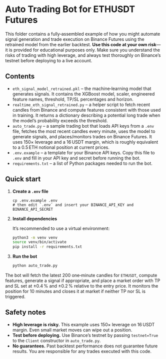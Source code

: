 # Auto Trading Bot for ETHUSDT Futures

This folder contains a fully‑assembled example of how you might automate
signal generation and trade execution on Binance Futures using the
retrained model from the earlier backtest.  **Use this code at your own
risk**—it is provided for educational purposes only.  Make sure you
understand the risks of trading with high leverage, and always test
thoroughly on Binance’s testnet before deploying to a live account.

## Contents

* `eth_signal_model_retrained.pkl` – the machine‑learning model that
  generates signals.  It contains the XGBoost model, scaler,
  engineered feature names, threshold, TP/SL percentages and horizon.
* `realtime_eth_signal_retrained.py` – a helper script to fetch
  recent candles from Binance and compute features consistent with
  those used in training.  It returns a dictionary describing a
  potential long trade when the model’s probability exceeds the
  threshold.
* `auto_trade.py` – a sample trading bot that loads API keys from a
  `.env` file, fetches the most recent candles every minute, uses
  the model to generate signals, and places/monitors trades on
  Binance Futures.  It uses 150× leverage and a 16 USDT margin,
  which is roughly equivalent to a 0.5 ETH notional position at
  current prices.
* `.env.example` – a template for your Binance API keys.  Copy this
  file to `.env` and fill in your API key and secret before running
  the bot.
* `requirements.txt` – a list of Python packages needed to run the
  bot.

## Quick start

1. **Create a `.env` file**

   ```
   cp .env.example .env
   # then edit `.env` and insert your BINANCE_API_KEY and BINANCE_API_SECRET
   ```

2. **Install dependencies**

   It’s recommended to use a virtual environment:

   ```bash
   python3 -m venv venv
   source venv/bin/activate
   pip install -r requirements.txt
   ```

3. **Run the bot**

   ```bash
   python auto_trade.py
   ```

The bot will fetch the latest 200 one‑minute candles for `ETHUSDT`,
compute features, generate a signal if appropriate, and place a
market order with TP and SL set at ±0.4 % and ±0.2 % relative to
the entry price.  It monitors the position for 10 minutes and
closes it at market if neither TP nor SL is triggered.

## Safety notes

* **High leverage is risky.**  This example uses 150× leverage on
  16 USDT margin.  Even small market moves can wipe out a position.
* **Test before deploying.**  Use Binance’s testnet by passing
  `testnet=True` to the `Client` constructor in `auto_trade.py`.
* **No guarantees.**  Past backtest performance does not guarantee
  future results.  You are responsible for any trades executed with
  this code.